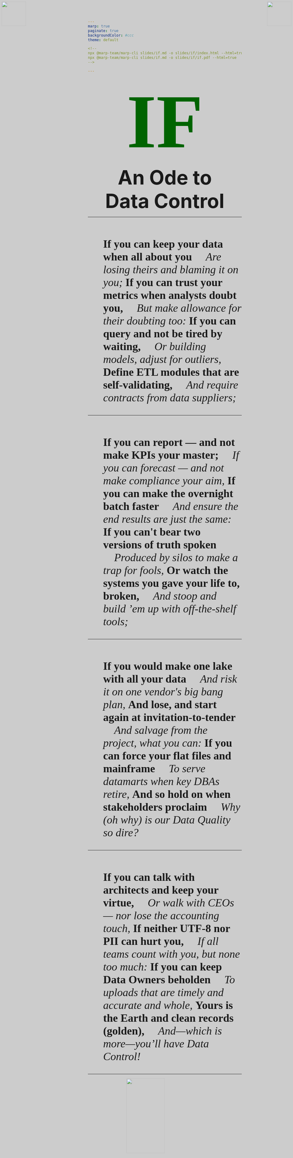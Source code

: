 ```yaml
---
marp: true
paginate: true
backgroundColor: #ccc
theme: default

<!--
npx @marp-team/marp-cli slides/if.md -o slides/if/index.html --html=true
npx @marp-team/marp-cli slides/if.md -o slides/if/if.pdf --html=true
-->

---
```


<style >
:root{
  width: 1080px;
  height: 1080px;
  display: block;
  background-color: #ccc;
}
section{
  padding-top:100px
}
h1 {
  font-size: 250px;
  text-align: center;
  font-family: serif;
  color: darkgreen;
  padding:0;
  margin:0;
}
p {
  margin-left: 50px;
  font-family: open-sans;
  font-family: ui-serif;
  font-size: 36px;
}
h2{
  font-size: 64px;
  padding:0px;
  margin:0px;
}
.dc {
  position:absolute;
  height: 80px;
}
</style>

<h1> IF</h1>
<h2 style="text-align:center"> An Ode to<br/>Data Control</h2>

---
<img class="dc" style="top:5px; right:5px; " src="https://docs.datacontroller.io/img/dc.jpg" />
<img class="dc" style="top:5px; left:5px; " src="https://docs.datacontroller.io/img/dc.jpg" />
<br/>

<b>If you can keep your data when all about you</b>
&nbsp;&nbsp;&nbsp;&nbsp;<i>Are losing theirs and blaming it on you;</i>
<b>If you can trust your metrics when analysts doubt you,</b>
<i>&nbsp;&nbsp;&nbsp;&nbsp;But make allowance for their doubting too:</i>
<b>If you can query and not be tired by waiting,</b>
<i>&nbsp;&nbsp;&nbsp;&nbsp;Or building models, adjust for outliers,</i>
<b>Define ETL modules that are self-validating,</b>
<i>&nbsp;&nbsp;&nbsp;&nbsp;And require contracts from data suppliers;</i>



---
<img class="dc" style="top:5px; right:5px; " src="https://docs.datacontroller.io/img/dc.jpg" />
<img class="dc" style="top:5px; left:5px; " src="https://docs.datacontroller.io/img/dc.jpg" />
<br/>

<b>If you can report — and not make KPIs your master;</b>
<i>&nbsp;&nbsp;&nbsp;&nbsp;If you can forecast — and not make compliance your aim,</i>
<b>If you can make the overnight batch faster</b>
<i>&nbsp;&nbsp;&nbsp;&nbsp;And ensure the end results are just the same:</i>
<b>If you can't bear two versions of truth spoken</b>
<i>&nbsp;&nbsp;&nbsp;&nbsp;Produced by silos to make a trap for fools,</i>
<b>Or watch the systems you gave your life to, broken,</b>
<i>&nbsp;&nbsp;&nbsp;&nbsp;And stoop and build ’em up with off-the-shelf tools;</i>

---
<img class="dc" style="top:5px; right:5px; " src="https://docs.datacontroller.io/img/dc.jpg" />
<img class="dc" style="top:5px; left:5px; " src="https://docs.datacontroller.io/img/dc.jpg" />
<br/>

<b>If you would make one lake with all your data</b>
<i>&nbsp;&nbsp;&nbsp;&nbsp;And risk it on one vendor's big bang plan,</i>
<b>And lose, and start again at invitation-to-tender</b>
<i>&nbsp;&nbsp;&nbsp;&nbsp;And salvage from the project, what you can:</i>
<b>If you can force your flat files and mainframe</b>
<i>&nbsp;&nbsp;&nbsp;&nbsp;To serve datamarts when key DBAs retire,</i>
<b>And so hold on when stakeholders proclaim</b>
<i>&nbsp;&nbsp;&nbsp;&nbsp;Why (oh why) is our Data Quality so dire?</i>

---
<img class="dc" style="top:5px; right:5px; " src="https://docs.datacontroller.io/img/dc.jpg" />
<img class="dc" style="top:5px; left:5px; " src="https://docs.datacontroller.io/img/dc.jpg" />
<br/>

<b>If you can talk with architects and keep your virtue,</b>
<i>&nbsp;&nbsp;&nbsp;&nbsp;Or walk with CEOs — nor lose the accounting touch,</i>
<b>If neither UTF-8 nor PII can hurt you,</b>
<i>&nbsp;&nbsp;&nbsp;&nbsp;If all teams count with you, but none too much:</i>
<b>If you can keep Data Owners beholden</b>
<i>&nbsp;&nbsp;&nbsp;&nbsp;To uploads that are timely and accurate and whole,</i>
<b>Yours is the Earth and clean records (golden),</b>
<i>&nbsp;&nbsp;&nbsp;&nbsp;And—which is more—you’ll have Data Control!</i>


---

<!-- header: ![h:0em align:right](https://docs.datacontroller.io/img/dc.jpg) -->

<img style="display: block;margin-left: auto; margin-right:auto; margin-top:0px; width:50%" src="https://docs.datacontroller.io/img/dc_bg_Asset-5@2x.png" />
<br/>
<h2 style="text-align: center"> https://datacontroller.io </h2>

